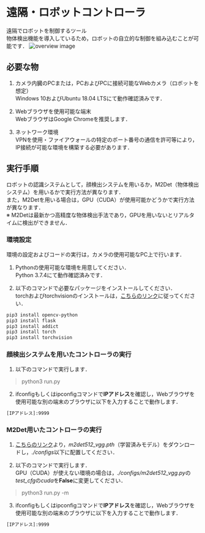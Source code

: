 # 遠隔・ロボットコントローラ
遠隔でロボットを制御するツール
<br>
物体検出機能を導入しているため，ロボットの自立的な制御を組み込むことが可能です．
![overview image]()

## 必要な物
1. カメラ内臓のPCまたは，PCおよびPCに接続可能なWebカメラ（ロボットを想定）<br>
Windows 10およびUbuntu 18.04 LTSにて動作確認済みです．<br>

2. Webブラウザを使用可能な端末<br>
WebブラウザはGoogle Chromeを推奨します．<br>

3. ネットワーク環境<br>
VPNを使用・ファイアウォールの特定のポート番号の通信を許可等により，IP接続が可能な環境を構築する必要があります．

## 実行手順
ロボットの認識システムとして，顔検出システムを用いるか，M2Det（物体検出システム）を用いるかで実行方法が異なります．
<br>
また，M2Detを用いる場合は，GPU（CUDA）が使用可能かどうかで実行方法が異なります．
<br>
※ M2Detは最新かつ高精度な物体検出手法であり，GPUを用いないとリアルタイムに検出ができません．

### 環境設定
環境の設定およびコードの実行は，カメラの使用可能なPC上で行います．
1. Pythonの使用可能な環境を用意してください．<br>
Python 3.7.4にて動作確認済みです．<br>

2. 以下のコマンドで必要なパッケージをインストールしてください．<br>
torchおよびtorchvisionのインストールは，[こちらのリンク](https://pytorch.org/get-started/locally/)に従ってください．

```sh
pip3 install opencv-python
pip3 install flask
pip3 install addict
pip3 install torch
pip3 install torchvision
```

### 顔検出システムを用いたコントローラの実行
1. 以下のコマンドで実行します．
 > python3 run.py

2. ifconfigもしくはipconfigコマンドで**IPアドレス**を確認し，Webブラウザを使用可能な別の端末のブラウザに以下を入力することで動作します．
```sh
[IPアドレス]:9999
```

### M2Det用いたコントローラの実行
1. [こちらのリンク](https://drive.google.com/file/d/1NM1UDdZnwHwiNDxhcP-nndaWj24m-90L/)より，*m2det512_vgg.pth*（学習済みモデル）をダウンロードし，*./configs*以下に配置してください．

2. 以下のコマンドで実行します．<br>
GPU（CUDA）が使えない環境の場合は，*./configs/m2det512_vgg.py*の*test_cfg*の*cuda*を**False**に変更してください．
 > python3 run.py -m

3. ifconfigもしくはipconfigコマンドで**IPアドレス**を確認し，Webブラウザを使用可能な別の端末のブラウザに以下を入力することで動作します．
```sh
[IPアドレス]:9999
```
